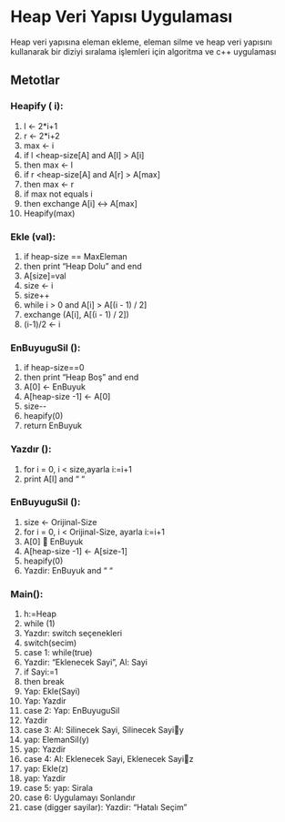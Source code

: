 # Heap Veri Yapısı Uygulaması

 Heap veri yapısına eleman ekleme, eleman silme ve heap veri yapısını kullanarak bir diziyi sıralama işlemleri için algoritma ve c++ uygulaması
 
## Metotlar

### Heapify ( i):
1. l <- 2*i+1
2. r <- 2*i+2
3. max <- i
4. if l <heap-size[A] and A[l] > A[i]
5. then max <- l
6. if r <heap-size[A] and A[r] > A[max]
7. then max <- r
8. if max not equals i
9. then exchange A[i] <-> A[max]
10. Heapify(max)

### Ekle (val):
1. if heap-size == MaxEleman
2. then print “Heap Dolu” and end
3. A[size]=val
4. size <- i
5. size++
6. while i > 0 and A[i] > A[(i - 1) / 2]
7. exchange (A[i], A[(i - 1) / 2])
8. (i-1)/2 <- i

### EnBuyuguSil ():
1. if heap-size==0
2. then print “Heap Boş” and end
3. A[0] <- EnBuyuk
4. A[heap-size -1] <- A[0]
5. size--
6. heapify(0)
7. return EnBuyuk

### Yazdır ():
1. for i = 0, i < size,ayarla i:=i+1
2. print A[I] and “ “

### EnBuyuguSil ():
1. size <- Orijinal-Size
2. for i = 0, i < Orijinal-Size, ayarla i:=i+1
3. A[0]  EnBuyuk
4. A[heap-size -1] <- A[size-1]
5. heapify(0)
6. Yazdir: EnBuyuk and “ “

### Main():
1. h:=Heap
2. while (1)
3. Yazdır: switch seçenekleri
4. switch(secim)
5. case 1: while(true)
6. Yazdir: “Eklenecek Sayi”, Al: Sayi
7. if Sayi:=1
8. then break
9. Yap: Ekle(Sayi)
10. Yap: Yazdir
11. case 2: Yap: EnBuyuguSil
12. Yazdir
13. case 3: Al: Silinecek Sayi, Silinecek Sayiy
14. yap: ElemanSil(y)
15. yap: Yazdir
16. case 4: Al: Eklenecek Sayi, Eklenecek Sayiz
17. yap: Ekle(z)
18. yap: Yazdir
19. case 5: yap: Sirala
20. case 6: Uygulamayı Sonlandır
21. case (digger sayilar): Yazdir: “Hatalı Seçim”
